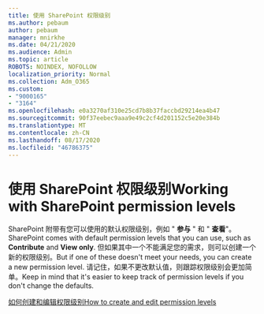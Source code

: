 ```yaml
---
title: 使用 SharePoint 权限级别
ms.author: pebaum
author: pebaum
manager: mnirkhe
ms.date: 04/21/2020
ms.audience: Admin
ms.topic: article
ROBOTS: NOINDEX, NOFOLLOW
localization_priority: Normal
ms.collection: Adm_O365
ms.custom:
- "9000165"
- "3164"
ms.openlocfilehash: e0a3270af310e25cd7b8b37faccbd29214ea4b47
ms.sourcegitcommit: 90f37eebec9aaa9e49c2cf4d201152c5e20e384b
ms.translationtype: MT
ms.contentlocale: zh-CN
ms.lasthandoff: 08/17/2020
ms.locfileid: "46786375"
---
```

# <a name="working-with-sharepoint-permission-levels"></a><span data-ttu-id="a3aed-102">使用 SharePoint 权限级别</span><span class="sxs-lookup"><span data-stu-id="a3aed-102">Working with SharePoint permission levels</span></span>

<span data-ttu-id="a3aed-103">SharePoint 附带有您可以使用的默认权限级别，例如 " **参与** " 和 " **查看**"。</span><span class="sxs-lookup"><span data-stu-id="a3aed-103">SharePoint comes with default permission levels that you can use, such as **Contribute** and **View only**.</span></span> <span data-ttu-id="a3aed-104">但如果其中一个不能满足您的需求，则可以创建一个新的权限级别。</span><span class="sxs-lookup"><span data-stu-id="a3aed-104">But if one of these doesn't meet your needs, you can create a new permission level.</span></span> <span data-ttu-id="a3aed-105">请记住，如果不更改默认值，则跟踪权限级别会更加简单。</span><span class="sxs-lookup"><span data-stu-id="a3aed-105">Keep in mind that it's easier to keep track of permission levels if you don't change the defaults.</span></span>

[<span data-ttu-id="a3aed-106">如何创建和编辑权限级别</span><span class="sxs-lookup"><span data-stu-id="a3aed-106">How to create and edit permission levels</span></span>](https://docs.microsoft.com/sharepoint/how-to-create-and-edit-permission-levels)